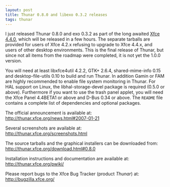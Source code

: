 ```yaml
---
layout: post
title: Thunar 0.8.0 and libexo 0.3.2 releases
tags: thunar
---
```


I just released Thunar 0.8.0 and exo 0.3.2 as part of the long awaited <a href="http://www.xfce.org/">Xfce 4.4.0</a>, which will be released in a few hours. The separate tarballs are provided for users of Xfce 4.2.x refusing to upgrade to Xfce 4.4.x, and users of other desktop environments. This is the final release of Thunar, but since not all items from the roadmap were completed, it is not yet the 1.0.0 version.

You will need at least libxfce4util 4.2.2, GTK+ 2.6.4, shared-mime-info 0.15 and desktop-file-utils 0.10 to build and run Thunar. In addition Gamin or FAM are highly recommended to enable file system monitoring in Thunar. For HAL support on Linux, the libhal-storage-devel package is required (0.5.0 or above). Furthermore if you want to use the trash panel applet, you will need the Xfce Panel 4.4BETA1 or above and D-Bus 0.34 or above. The <code>README</code> file contains a complete list of dependencies and optional packages.

The official announcement is available at: <a href="http://thunar.xfce.org/news.html#2007-01-21">http://thunar.xfce.org/news.html#2007-01-21</a>

Several screenshots are available at: <a href="http://thunar.xfce.org/screenshots.html">http://thunar.xfce.org/screenshots.html</a>

The source tarballs and the graphical installers can be downloaded from: <a href="http://thunar.xfce.org/download.html#0.8.0">http://thunar.xfce.org/download.html#0.8.0</a>

Installation instructions and documentation are available at: <a href="http://thunar.xfce.org/pwiki/">http://thunar.xfce.org/pwiki/</a>

Please report bugs to the Xfce Bug Tracker (product *Thunar*) at: <a href="http://bugzilla.xfce.org/">http://bugzilla.xfce.org/</a></p>


